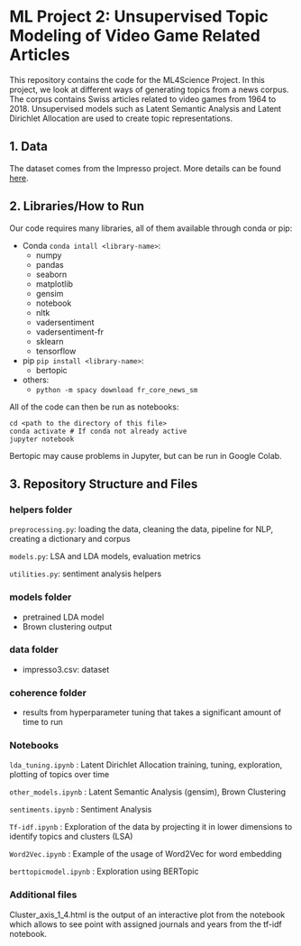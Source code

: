 # ML Project 2: Unsupervised Topic Modeling of Video Game Related Articles

This repository contains the code for the ML4Science Project. In this project, we look at different ways of generating topics from a news corpus. 
The corpus contains Swiss articles related to video games from 1964 to 2018. 
Unsupervised models such as Latent Semantic Analysis and Latent Dirichlet Allocation are used to create topic representations.


## 1. Data
The dataset comes from the Impresso project. 
More details can be found [here](data/source.md).

## 2. Libraries/How to Run

Our code requires many libraries, all of them available through conda or pip:
- Conda `conda intall <library-name>`:
  - numpy
  - pandas
  - seaborn
  - matplotlib
  - gensim
  - notebook
  - nltk
  - vadersentiment
  - vadersentiment-fr
  - sklearn
  - tensorflow
- pip `pip install <library-name>`:
  - bertopic
- others:
  - `python -m spacy download fr_core_news_sm` 
  
All of the code can then be run as notebooks:
```
cd <path to the directory of this file>
conda activate # If conda not already active
jupyter notebook
```
Bertopic may cause problems in Jupyter, but can be run in Google Colab.

## 3. Repository Structure and Files
### helpers folder
`preprocessing.py`: loading the data, cleaning the data, pipeline for NLP, creating a dictionary and corpus

`models.py`: LSA and LDA models, evaluation metrics

`utilities.py`: sentiment analysis helpers

### models folder
* pretrained LDA model
* Brown clustering output

### data folder
* impresso3.csv: dataset

### coherence folder
* results from hyperparameter tuning that takes a significant amount of time to run

### Notebooks
`lda_tuning.ipynb` : Latent Dirichlet Allocation training, tuning, exploration, plotting of topics over time

`other_models.ipynb` : Latent Semantic Analysis (gensim), Brown Clustering

`sentiments.ipynb` : Sentiment Analysis

`Tf-idf.ipynb` : Exploration of the data by projecting it in lower dimensions to identify topics and clusters (LSA)

`Word2Vec.ipynb` : Example of the usage of Word2Vec for word embedding

`berttopicmodel.ipynb` : Exploration using BERTopic 

### Additional files

Cluster_axis_1_4.html is the output of an interactive plot from the notebook which allows to see point with assigned journals and years from the tf-idf notebook.
